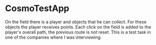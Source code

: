 # CosmoTestApp
On the field there is a player and objects that he can collect. For these objects the player receives points. Each click on the field is added to the player's overall path, the previous route is not reset.
This is a test task in one of the companies where I was interviewing.
